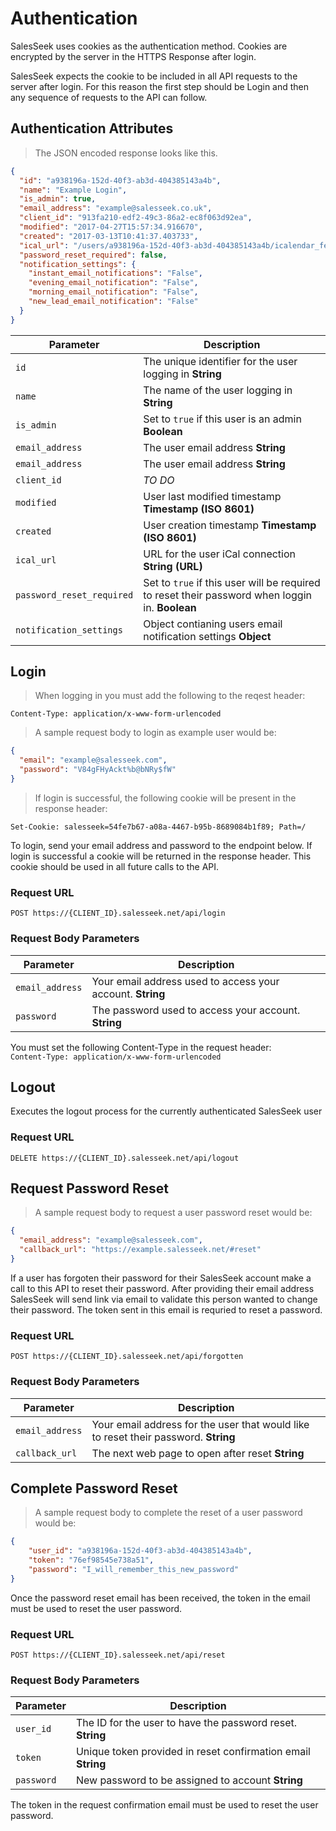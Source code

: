 # Authentication

SalesSeek uses cookies as the authentication method. Cookies are encrypted by the server in the HTTPS Response after login.

SalesSeek expects the cookie to be included in all API requests to the server after login. For this reason the first step should be Login and then any sequence of requests to the API can follow.

## Authentication Attributes

> The JSON encoded response looks like this.

```json
{
  "id": "a938196a-152d-40f3-ab3d-404385143a4b",
  "name": "Example Login",
  "is_admin": true,
  "email_address": "example@salesseek.co.uk",
  "client_id": "913fa210-edf2-49c3-86a2-ec8f063d92ea",
  "modified": "2017-04-27T15:57:34.916670",
  "created": "2017-03-13T10:41:37.403733",
  "ical_url": "/users/a938196a-152d-40f3-ab3d-404385143a4b/icalendar_feed?token=308e39c8-584f-402c-b5d2-4b9214be8424",
  "password_reset_required": false,
  "notification_settings": {
    "instant_email_notifications": "False",
    "evening_email_notification": "False",
    "morning_email_notification": "False",
    "new_lead_email_notification": "False"
  }
}
```


Parameter |  Description
--------- | ------- 
`id`      | The unique identifier for the user logging in **String**
`name`    | The name of the user logging in **String**
`is_admin` | Set to `true` if this user is an admin **Boolean**
`email_address` | The user email address **String**
`email_address` | The user email address **String**
`client_id` | _TO DO_
`modified`| User last modified timestamp **Timestamp (ISO 8601)**
`created` | User creation timestamp **Timestamp (ISO 8601)**
`ical_url` | URL for the user iCal connection **String (URL)**
`password_reset_required` | Set to `true` if this user will be required to reset their password when loggin in. **Boolean**
`notification_settings` | Object contianing users email notification settings **Object**


## Login

> When logging in you must add the following to the reqest header:

```http
Content-Type: application/x-www-form-urlencoded
```

> A sample request body to login as example user would be:

```json
{
  "email": "example@salesseek.com",
  "password": "V84gFHyAckt%b@bNRy$fW"
}
```

> If login is successful, the following cookie will be present in the response header:

```http
Set-Cookie: salesseek=54fe7b67-a08a-4467-b95b-8689084b1f89; Path=/
```


To login, send your email address and password to the endpoint below. If login is successful a cookie will be returned in the response header. This cookie should be used in all future calls to the API. 

### Request URL

`POST https://{CLIENT_ID}.salesseek.net/api/login`

### Request Body Parameters

Parameter |  Description
--------- | ------- 
`email_address` | Your email address used to access your account. **String**
`password` | The password used to access your account. **String**

<div class="wrap">
  <p class="flash warn">
    You must set the following Content-Type in the request header: <br>
    <code>Content-Type: application/x-www-form-urlencoded</code>
  </p>
</div>


## Logout

Executes the logout process for the currently authenticated SalesSeek user

### Request URL

`DELETE https://{CLIENT_ID}.salesseek.net/api/logout`

## Request Password Reset

> A sample request body to request a user password reset would be:

```json
{
  "email_address": "example@salesseek.com",
  "callback_url": "https://example.salesseek.net/#reset"
}
```

If a user has forgoten their password for their SalesSeek account make a call to this API to reset their password. After providing their email address SalesSeek will send link via email to validate this person wanted to change their password. The token sent in this email is requried to reset a password.

### Request URL

`POST https://{CLIENT_ID}.salesseek.net/api/forgotten`

### Request Body Parameters

Parameter |  Description
--------- | ------- 
`email_address` | Your email address for the user that would like to reset their password. **String**
`callback_url` | The next web page to open after reset **String**

## Complete Password Reset

> A sample request body to complete the reset of a user password would be:

```json
{
    "user_id": "a938196a-152d-40f3-ab3d-404385143a4b",
    "token": "76ef98545e738a51",
    "password": "I_will_remember_this_new_password"
}
```

Once the password reset email has been received, the token in the email must be used to reset the user password.

### Request URL

`POST https://{CLIENT_ID}.salesseek.net/api/reset`

### Request Body Parameters

Parameter |  Description
--------- | ------- 
`user_id` | The ID for the user to have the password reset. **String**
`token` | Unique token provided in reset confirmation email **String**
`password` | New password to be assigned to account **String**

<div class="wrap">
  <p class="flash warn">
    The token in the request confirmation email must be used to reset the user password.
  </p>
</div>